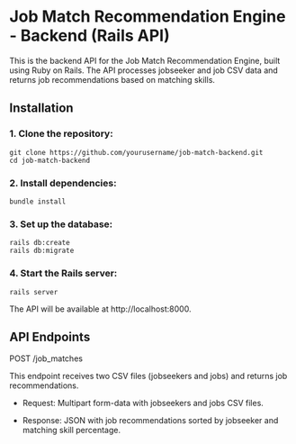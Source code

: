 # Job Match Recommendation Engine - Backend (Rails API)

This is the backend API for the Job Match Recommendation Engine, built using Ruby on Rails. The API processes jobseeker and job CSV data and returns job recommendations based on matching skills.

## Installation

### 1. Clone the repository:

```
git clone https://github.com/yourusername/job-match-backend.git
cd job-match-backend
```

### 2. Install dependencies:

```
bundle install
```
### 3. Set up the database:

```
rails db:create
rails db:migrate
```

### 4. Start the Rails server:

```
rails server
```

The API will be available at http://localhost:8000.

## API Endpoints
POST /job_matches

This endpoint receives two CSV files (jobseekers and jobs) and returns job recommendations.
   - Request: Multipart form-data with jobseekers and jobs CSV files.
  
   - Response: JSON with job recommendations sorted by jobseeker and matching skill percentage.

